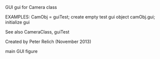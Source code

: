 
GUI  gui for Camera class

EXAMPLES:
CamObj = guiTest; create empty test gui object
camObj.gui; initialize gui

See also CameraClass, guiTest

Created by Peter Relich (November 2013)

main GUI figure
